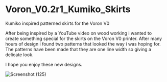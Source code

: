 # Voron_V0.2r1_Kumiko_Skirts
Kumiko inspired patterned skirts for the Voron V0

After being inspired by a YouTube video on wood working i wanted to create something special for the skirts on the Voron V0 printer.
After many hours of design i found two patterns that looked the way i was hoping for.
The patterns have been made that they are one line width so giving a delicate look.

I hope you enjoy these new designs.

![Screenshot (125)](https://github.com/Driftrotor/Voron_V0.2r1_Kumiko_Skirts/assets/94327757/29d57ea8-a9ea-4495-a8db-413f4c9da28f)
